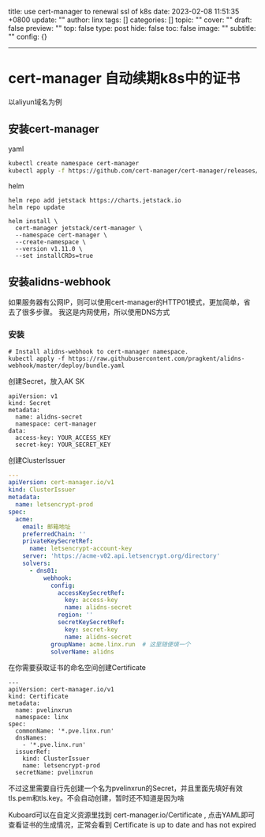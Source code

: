 title: use cert-manager to renewal ssl of k8s
date: 2023-02-08 11:51:35 +0800
update: ""
author: linx
tags: []
categories: []
topic: ""
cover: ""
draft: false
preview: ""
top: false
type: post
hide: false
toc: false
image: ""
subtitle: ""
config: {}


---



# cert-manager 自动续期k8s中的证书
以aliyun域名为例

## 安装cert-manager

yaml
```bash
kubectl create namespace cert-manager
kubectl apply -f https://github.com/cert-manager/cert-manager/releases/download/v1.11.0/cert-manager.yaml
```

helm
```
helm repo add jetstack https://charts.jetstack.io
helm repo update

helm install \
  cert-manager jetstack/cert-manager \
  --namespace cert-manager \
  --create-namespace \
  --version v1.11.0 \
  --set installCRDs=true
```

## 安装alidns-webhook
如果服务器有公网IP，则可以使用cert-manager的HTTP01模式，更加简单，省去了很多步骤。 我这是内网使用，所以使用DNS方式


### 安装

```
# Install alidns-webhook to cert-manager namespace. 
kubectl apply -f https://raw.githubusercontent.com/pragkent/alidns-webhook/master/deploy/bundle.yaml
```
创建Secret，放入AK SK 

```
apiVersion: v1
kind: Secret
metadata:
  name: alidns-secret
  namespace: cert-manager
data:
  access-key: YOUR_ACCESS_KEY
  secret-key: YOUR_SECRET_KEY
```

创建ClusterIssuer


```yaml
---
apiVersion: cert-manager.io/v1
kind: ClusterIssuer
metadata:
  name: letsencrypt-prod
spec:
  acme:
    email: 邮箱地址
    preferredChain: ''
    privateKeySecretRef:
      name: letsencrypt-account-key
    server: 'https://acme-v02.api.letsencrypt.org/directory'
    solvers:
      - dns01:
          webhook:
            config:
              accessKeySecretRef:
                key: access-key
                name: alidns-secret
              region: ''
              secretKeySecretRef:
                key: secret-key
                name: alidns-secret
            groupName: acme.linx.run  # 这里随便填一个
            solverName: alidns


```
在你需要获取证书的命名空间创建Certificate
```
---
apiVersion: cert-manager.io/v1
kind: Certificate
metadata:
  name: pvelinxrun
  namespace: linx
spec:
  commonName: '*.pve.linx.run'
  dnsNames:
    - '*.pve.linx.run'
  issuerRef:
    kind: ClusterIssuer
    name: letsencrypt-prod
  secretName: pvelinxrun
```

不过这里需要自行先创建一个名为pvelinxrun的Secret，并且里面先填好有效 tls.pem和tls.key。不会自动创建，暂时还不知道是因为啥


Kuboard可以在自定义资源里找到 cert-manager.io/Certificate , 点击YAML即可查看证书的生成情况，正常会看到 Certificate is up to date and has not expired
